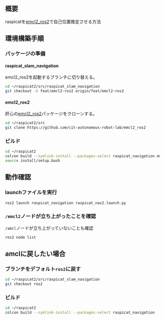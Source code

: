 ## 概要
raspicatを[emcl2_ros2](https://github.com/cit-autonomous-robot-lab/emcl2_ros2)で自己位置推定させる方法

## 環境構築手順
### パッケージの準備
#### raspicat_slam_navigation
emcl2_ros2を起動するブランチに切り替える。
``` bash
cd ~/raspicat2/src/raspicat_slam_navigation
git checkout -b feat/emcl2-ros2 origin/feat/emcl2-ros2
```
#### emcl2_ros2
肝心の[emcl2_ros2](https://github.com/cit-autonomous-robot-lab/emcl2_ros2)パッケージをクローンする。
``` bash
cd ~/raspicat2/src
git clone https://github.com/cit-autonomous-robot-lab/emcl2_ros2
```

### ビルド
``` bash
cd ~/raspicat2
colcon build --symlink-install --packages-select raspicat_navigation emcl2
source install/setup.bash
```

## 動作確認
### launchファイルを実行
``` bash
ros2 launch raspicat_navigation raspicat_nav2.launch.py
```

### `/emcl2`ノードが立ち上がったことを確認
`/amcl`ノードが立ち上がっていないことも確認
``` bash
ros2 node list
```

## amclに戻したい場合
### ブランチをデフォルト`ros2`に戻す
``` bash
cd ~/raspicat2/src/raspicat_slam_navigation
git checkout ros2
```

### ビルド
``` bash
cd ~/raspicat2
colcon build --symlink-install --packages-select raspicat_navigation
```

